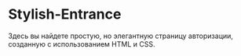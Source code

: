# Stylish-Entrance
Здесь вы найдете простую, но элегантную страницу авторизации, созданную с использованием HTML и CSS.
